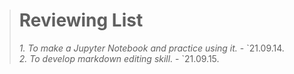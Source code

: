 > # Reviewing List
> 
>
> _1. To make a Jupyter Notebook and practice using it._      - \`21.09.14.   
> _2. To develop markdown editing skill._                     - \`21.09.15.   
> 
> 
> 
> 
